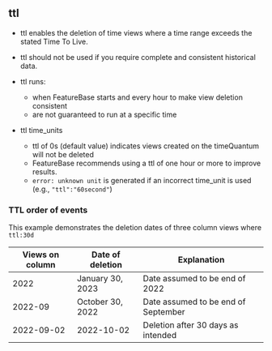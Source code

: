 ## ttl

* ttl enables the deletion of time views where a time range exceeds the stated Time To Live.
* ttl should not be used if you require complete and consistent historical data.
* ttl runs:
  * when FeatureBase starts and every hour to make view deletion consistent
  * are not guaranteed to run at a specific time

* ttl time_units
  * ttl of 0s (default value) indicates views created on the timeQuantum will not be deleted
  * FeatureBase recommends using a ttl of one hour or more to improve results.
  * `error: unknown unit` is generated if an incorrect time_unit is used (e.g., `"ttl":"60second"`)

### TTL order of events

This example demonstrates the deletion dates of three column views where `ttl:30d`

| Views on column | Date of deletion | Explanation |
|---|---|---|
| 2022 | January 30, 2023 | Date assumed to be end of 2022 |
| 2022-09 | October 30, 2022 | Date assumed to be end of September |
| 2022-09-02 | 2022-10-02 | Deletion after 30 days as intended |
